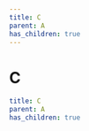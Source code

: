 ```yaml
---
title: C
parent: A
has_children: true
---
```

# C

```yaml
title: C
parent: A
has_children: true
```
